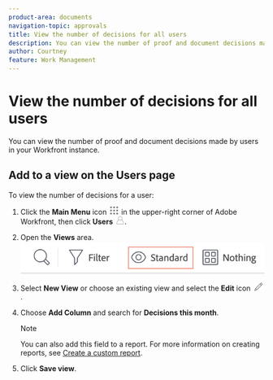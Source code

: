 ```yaml
---
product-area: documents
navigation-topic: approvals
title: View the number of decisions for all users
description: You can view the number of proof and document decisions made by users in your Workfront instance.
author: Courtney
feature: Work Management
---
```


# View the number of decisions for all users

You can view the number of proof and document decisions made by users in your Workfront instance.

## Add to a view on the Users page

To view the number of decisions for a user: 

1. Click the **Main Menu** icon ![](assets/main-menu-icon.png) in the upper-right corner of Adobe Workfront, then click **Users** ![](assets/users-icon-in-main-menu.png). 

1. Open the **Views** area. 
    ![](assets/new-view-users-area.png)

1. Select **New View** or choose an existing view and select the **Edit** icon ![](assets/edit-icon.png).

1. Choose **Add Column** and search for **Decisions this month**.

    >[!NOTE]
    >
    >You can also add this field to a report. For more information on creating reports, see [Create a custom report](/help/quicksilver/reports-and-dashboards/reports/creating-and-managing-reports/create-custom-report.md).

1.  Click **Save view**.

